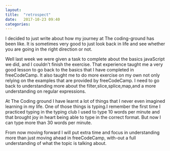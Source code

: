 ```yaml
---
layout: 
title:  "retrospect"
date:   2017-10-23 09:40
categories: 
---
```


I decided to just write about how my journey at The coding-ground has been like.
It  is sometimes  very good to just look back in life and see whether you are going in the right direction or not.

Well last week we were given a task to complete about the basics  javaScript  we did, and I couldn't finish the exercise.
That experience taught me a very good lesson to go back to the basics that I have completed in freeCodeCamp.
It also taught me to do more exercise on my own not only relying on the examples that are provided by freeCodeCamp.
I need to go back to understanding more about the filter,slice,splice,map,and a more understanding on regular expressions. 

At The Coding ground I have learnt a lot of things that I never even imagined learning in my life.
One of those things is typing.I remember the first time I practiced typing in the typing club I used to type 10 words per minute and that brought joy in heart being able to type in the correct format.
But now I can type more than 30 words per minute.

From now moving forward I will put extra time and focus in understanding more than just moving ahead in freeCodeCamp,
with-out a full understanding of what the topic is talking about.
